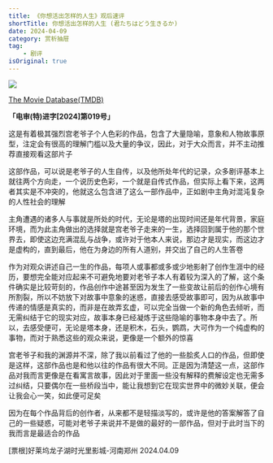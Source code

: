 ```yaml
---
title: 《你想活出怎样的人生》观后速评
shortTitle: 你想活出怎样的人生 (君たちはどう生きるか)
date: 2024-04-09
category: 赏析抽屉
tag:
    - 剧评
isOriginal: true
---
```


![](https://i.focotx.net/blog/2024/08/027f3f0e373be6cbe9643fda51044d6b.jpeg)

[The Movie Database(TMDB)](https://www.themoviedb.org/movie/508883 "你想活出怎样的人生 (2023)")

**「电审(特)进字[2024]第019号」**

这是有着极其强烈宫老爷子个人色彩的作品，包含了大量隐喻，意象和人物故事原型，注定会有很高的理解门槛以及大量的争议，因此，对于大众而言，并不主动推荐直接观看这部片子

<!-- more -->

​这部作品，可以说是老爷子的人生自传，以及他所处年代的记录，众多剧评基本上就往两个方向走，一个说历史色彩，一个就是自传式作品，但实际上看下来，这两者其实是不冲突的，他就这么包含进了这么一部作品中，正如剧中主角对混沌复杂的人性社会的理解

主角遭遇的诸多人与事就是所处的时代，无论是塔的出现时间还是年代背景，家庭环境，而为此主角做出的选择就是宫老爷子走来的一生，选择回到属于他的那个世界去，即使这边充满混乱与战争，或许对于他本人来说，那边才是现实，而这边才是虚构的，直到最后，他在为身边的所有人道别，并交出了自己的人生答卷

​作为对观众讲述自己一生的作品，每项人或事都或多或少地影射了创作生涯中的经历，要想完全能对应起来不可避免地要对老爷子本人有着较为深入的了解，这个条件确实是比较苛刻的，作品创作中途甚至因为发生了一些变故让前后的创作心境有所割裂，所以不妨放下对故事中意象的迷惑，直接去感受故事即可，因为从故事中传递的情感是真实的，而非是在故弄玄虚，可以完全当做一个新的角色去倾听，而无需纠结于它的现实对应，故事本身已经凝炼于这些隐喻的事物本身中去了。所以，去感受便可，无论是塔本身，还是积木，石头，鹦鹉，大可作为一个纯虚构的事物，而对于熟悉这些的观众来说，更像是一个额外的惊喜

​宫老爷子和我的渊源并不深，除了我以前看过了他的一些脍炙人口的作品，但即使是这样，这部作品也是和他以往的作品有很大不同。正是因为清楚这一点，这部作品对我而言更像是在看寓言故事，因此对于里面一些没有解释的费解设定也无需多过纠结，只要偶尔在一些桥段当中，能让我想到它在现实世界中的微妙关联，便会让我会心一笑，如此便可足矣

​因为在每个作品背后的创作者，从来都不是轻描淡写的，或许是他的答案解答了自己的一些疑惑，可能对老爷子来说并不是做的最好的一部作品，但对于此时当下的我而言是最适合的作品

​[票根]好莱坞龙子湖时光里影城-河南郑州 2024.04.09